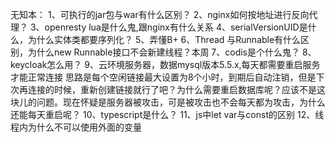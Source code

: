 无知本：
1、可执行的jar包与war有什么区别？
2、nginx如何按地址进行反向代理？
3、openresty lua是什么鬼,跟nginx有什么关系
4、serialVersionUID是什么，为什么实体类都要序列化？
5、弄懂B+
6、Thread 与Runnable有什么区别，为什么new Runnable接口不会新建线程？本周
7、codis是个什么鬼？
8、keycloak怎么用？
9、云环境服务器，数据mysql版本5.5.x,每天都需要重启服务才能正常连接
	思路是每个空闲链接最大设置为8个小时，到期后自动注销，但是下次再连接的时候，重新创建链接就行了吧？为什么需要重启数据库呢？应该不是这块儿的问题。现在怀疑是服务器被攻击，可是被攻击也不会每天都为攻击，为什么还能每天重启呢？
10、typescript是什么？
11、js中let var与const的区别
12、线程内为什么不可以使用外面的变量

